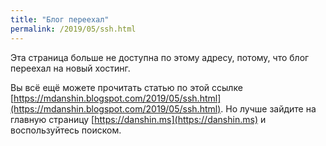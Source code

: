 ```yaml
---
title: "Блог переехал"
permalink: /2019/05/ssh.html
---
```

Эта страница больше не доступна по этому адресу, потому, что блог переехал на новый хостинг.

Вы всё ещё можете прочитать статью по этой ссылке [https://mdanshin.blogspot.com/2019/05/ssh.html](https://mdanshin.blogspot.com/2019/05/ssh.html). Но лучше зайдите на главную страницу [https://danshin.ms](https://danshin.ms) и воспользуйтесь поиском.